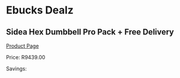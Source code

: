 
# Ebucks Dealz
## Sidea Hex Dumbbell Pro Pack + Free Delivery
[Product Page](https://www.ebucks.com/web/shop/productSelected.do?prodId=1173531827&catId=1173528667)

Price: R9439.00

Savings: 


	